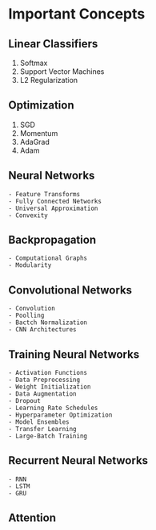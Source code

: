 # Important Concepts
## Linear Classifiers
1. Softmax
1. Support Vector Machines 
1. L2 Regularization
## Optimization
1. SGD
1. Momentum
1. AdaGrad
1. Adam
## Neural Networks
    - Feature Transforms
    - Fully Connected Networks
    - Universal Approximation
    - Convexity
## Backpropagation
    - Computational Graphs
    - Modularity
## Convolutional Networks
    - Convolution
    - Poolling
    - Bactch Normalization
    - CNN Architectures
## Training Neural Networks
    - Activation Functions
    - Data Preprocessing
    - Weight Initialization
    - Data Augmentation
    - Dropout
    - Learning Rate Schedules
    - Hyperparameter Optimization
    - Model Ensembles
    - Transfer Learning
    - Large-Batch Training
## Recurrent Neural Networks
    - RNN
    - LSTM
    - GRU
## Attention